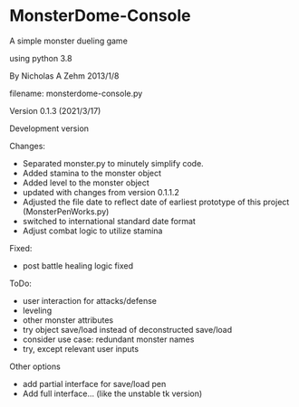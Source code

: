 # MonsterDome-Console
A simple monster dueling game

using python 3.8

By Nicholas A Zehm 2013/1/8

filename: monsterdome-console.py

Version 0.1.3 (2021/3/17)

Development version

Changes:
* Separated monster.py to minutely simplify code.
* Added stamina to the monster object
* Added level to the monster object
* updated with changes from version 0.1.1.2
* Adjusted the file date to reflect date of earliest prototype of this project (MonsterPenWorks.py)
* switched to international standard date format
* Adjust combat logic to utilize stamina

Fixed:
* post battle healing logic fixed

ToDo:
* user interaction for attacks/defense
* leveling
* other monster attributes
* try object save/load instead of deconstructed save/load
* consider use case: redundant monster names
* try, except relevant user inputs

Other options
* add partial interface for save/load pen
* Add full interface... (like the unstable tk version)
